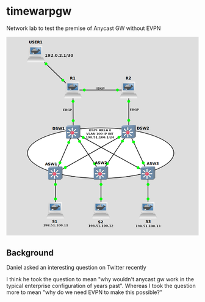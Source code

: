 # timewarpgw
Network lab to test the premise of Anycast GW without EVPN

![topology](https://raw.githubusercontent.com/topranks/timewarpgw/main/timewarp.png)


## Background

Daniel asked an interesting question on Twitter recently 

I think he took the question to mean "why wouldn't anycast gw work in the typical enterprise configuration of years past".  Whereas I took the question more to mean "why do we need EVPN to make this possible?"

